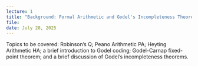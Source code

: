 ```yaml
---
lecture: 1
title: "Background: Formal Arithmetic and Godel's Incompleteness Theorems"    
file:  
date: July 28, 2025
---
```


Topics to be covered: Robinson’s Q; Peano Arithmetic PA; Heyting Arithmetic HA; a brief introduction to Godel coding; Godel-Carnap fixed-point theorem; and a brief discussion of Godel’s incompleteness theorems.
 